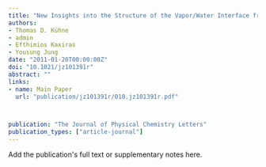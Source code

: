 ```yaml
---
title: "New Insights into the Structure of the Vapor/Water Interface from Large-Scale First-Principles Simulations"
authors:
- Thomas D. Kühne
- admin
- Efthimios Kaxiras
- Yousung Jung
date: "2011-01-20T00:00:00Z"
doi: "10.1021/jz101391r"
abstract: ""
links:
- name: Main Paper
  url: "publication/jz101391r/010.jz101391r.pdf"



publication: "The Journal of Physical Chemistry Letters"
publication_types: ["article-journal"]
---
```


Add the publication's full text or supplementary notes here.
